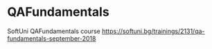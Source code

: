 # QAFundamentals
SoftUni QAFundamentals course
https://softuni.bg/trainings/2131/qa-fundamentals-september-2018
